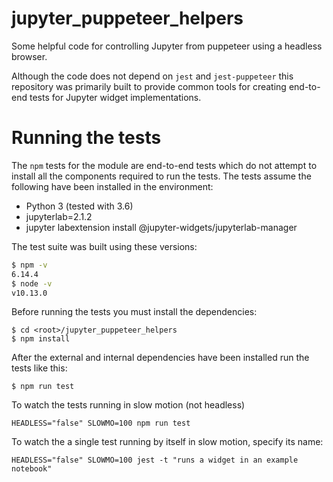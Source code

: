 # jupyter_puppeteer_helpers
Some helpful code for controlling Jupyter from puppeteer using a headless browser.

Although the code does not depend on `jest` and `jest-puppeteer` this repository
was primarily built to provide common tools for creating end-to-end tests for Jupyter
widget implementations.

# Running the tests

The `npm` tests for the module are end-to-end tests which do not attempt
to install all the components required to run the tests.  The tests assume
the following have been installed in the environment:

- Python 3 (tested with 3.6)
- jupyterlab=2.1.2
- jupyter labextension install @jupyter-widgets/jupyterlab-manager

The test suite was built using these versions:

```bash
$ npm -v
6.14.4
$ node -v
v10.13.0
```

Before running the tests you must install the dependencies:

```
$ cd <root>/jupyter_puppeteer_helpers
$ npm install
```

After the external and internal dependencies have been installed run the tests like this:

```
$ npm run test
```

To watch the tests running in slow motion (not headless)

```
HEADLESS="false" SLOWMO=100 npm run test
```

To watch the a single test running by itself in slow motion, specify its name:

```
HEADLESS="false" SLOWMO=100 jest -t "runs a widget in an example notebook"
```

